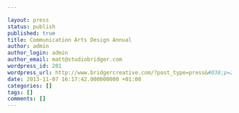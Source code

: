 ```yaml
---

layout: press
status: publish
published: true
title: Communication Arts Design Annual
author: admin
author_login: admin
author_email: matt@studiobridger.com
wordpress_id: 201
wordpress_url: http://www.bridgercreative.com/?post_type=press&#038;p=201
date: 2013-11-07 16:17:42.000000000 +01:00
categories: []
tags: []
comments: []
---
```

